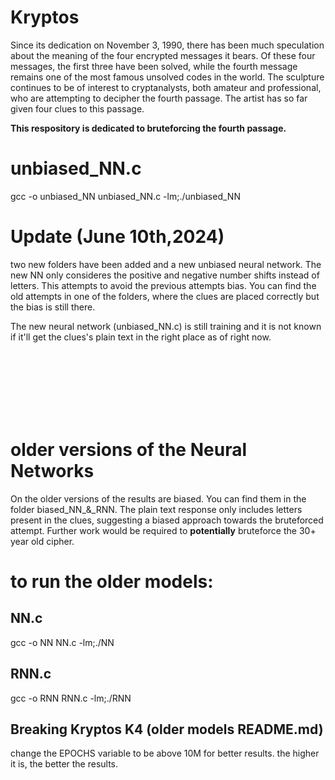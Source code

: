 # Kryptos

Since its dedication on November 3, 1990, there has been much speculation about the meaning of the four encrypted messages it bears. Of these four messages, the first three have been solved, while the fourth message remains one of the most famous unsolved codes in the world. The sculpture continues to be of interest to cryptanalysts, both amateur and professional, who are attempting to decipher the fourth passage. The artist has so far given four clues to this passage. 

**This respository is dedicated to bruteforcing the fourth passage.**

# unbiased_NN.c

gcc -o unbiased_NN unbiased_NN.c -lm;./unbiased_NN


# Update (June 10th,2024)

two new folders have been added and a new unbiased neural network. 
The new NN only consideres the positive and negative number shifts instead of letters.
This attempts to avoid the previous attempts bias.
You can find the old attempts in one of the folders, where the clues are placed correctly but the bias is still there.

The new neural network (unbiased_NN.c) is still training and it is not known if it'll get the clues's plain text in the right place as of right now.

<br>
<br>
<br>
<br>
<br>
<br>

# older versions of the Neural Networks

On the older versions of the results are biased. You can find them in the folder biased_NN_&_RNN. The plain text response only includes letters present in the clues, suggesting a biased approach towards the bruteforced attempt. Further work would be required to **potentially** bruteforce the 30+ year old cipher.

# to run the older models:

## NN.c
gcc -o NN NN.c -lm;./NN

## RNN.c
gcc -o RNN RNN.c -lm;./RNN

## Breaking Kryptos K4 (older models README.md)

change the EPOCHS variable to be above 10M for better results. the higher it is, the better the results.

